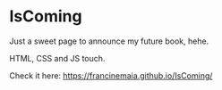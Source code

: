 # IsComing
Just a sweet page to announce my future book, hehe. 

HTML, CSS and JS touch.

Check it here: https://francinemaia.github.io/IsComing/
